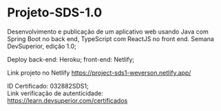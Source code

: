 # Projeto-SDS-1.0

Desenvolvimento e publicação de um aplicativo web usando Java com Spring Boot no back end, TypeScript com ReactJS no front end. 
Semana DevSuperior, edição 1.0;

Deploy back-end: Heroku; front-end: Netlify; </br>

Link projeto no Netlify https://project-sds1-weverson.netlify.app/ </br>

ID Certificado: 032882SDS1; </br>
Link verificação de autenticidade: https://learn.devsuperior.com/certificados


